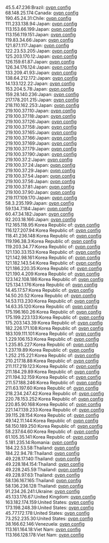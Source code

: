 45.5.47.236:Brazil: [ovpn config](vpn/45_5_47_236.ovpn)  
68.148.25.174:Canada: [ovpn config](vpn/68_148_25_174.ovpn)  
190.45.24.31:Chile: [ovpn config](vpn/190_45_24_31.ovpn)  
111.233.138.94:Japan: [ovpn config](vpn/111_233_138_94.ovpn)  
113.153.66.199:Japan: [ovpn config](vpn/113_153_66_199.ovpn)  
113.156.119.151:Japan: [ovpn config](vpn/113_156_119_151.ovpn)  
119.83.34.66:Japan: [ovpn config](vpn/119_83_34_66.ovpn)  
121.87.1.117:Japan: [ovpn config](vpn/121_87_1_117.ovpn)  
122.23.53.205:Japan: [ovpn config](vpn/122_23_53_205.ovpn)  
125.203.170.12:Japan: [ovpn config](vpn/125_203_170_12.ovpn)  
126.159.61.87:Japan: [ovpn config](vpn/126_159_61_87.ovpn)  
126.34.176.124:Japan: [ovpn config](vpn/126_34_176_124.ovpn)  
133.209.41.93:Japan: [ovpn config](vpn/133_209_41_93.ovpn)  
138.64.212.172:Japan: [ovpn config](vpn/138_64_212_172.ovpn)  
14.133.122.22:Japan: [ovpn config](vpn/14_133_122_22.ovpn)  
153.204.5.78:Japan: [ovpn config](vpn/153_204_5_78.ovpn)  
159.28.140.236:Japan: [ovpn config](vpn/159_28_140_236.ovpn)  
217.178.201.215:Japan: [ovpn config](vpn/217_178_201_215.ovpn)  
218.110.162.253:Japan: [ovpn config](vpn/218_110_162_253.ovpn)  
219.100.37.110:Japan: [ovpn config](vpn/219_100_37_110.ovpn)  
219.100.37.118:Japan: [ovpn config](vpn/219_100_37_118.ovpn)  
219.100.37.126:Japan: [ovpn config](vpn/219_100_37_126.ovpn)  
219.100.37.158:Japan: [ovpn config](vpn/219_100_37_158.ovpn)  
219.100.37.165:Japan: [ovpn config](vpn/219_100_37_165.ovpn)  
219.100.37.166:Japan: [ovpn config](vpn/219_100_37_166.ovpn)  
219.100.37.169:Japan: [ovpn config](vpn/219_100_37_169.ovpn)  
219.100.37.179:Japan: [ovpn config](vpn/219_100_37_179.ovpn)  
219.100.37.190:Japan: [ovpn config](vpn/219_100_37_190.ovpn)  
219.100.37.2:Japan: [ovpn config](vpn/219_100_37_2.ovpn)  
219.100.37.24:Japan: [ovpn config](vpn/219_100_37_24.ovpn)  
219.100.37.29:Japan: [ovpn config](vpn/219_100_37_29.ovpn)  
219.100.37.54:Japan: [ovpn config](vpn/219_100_37_54.ovpn)  
219.100.37.56:Japan: [ovpn config](vpn/219_100_37_56.ovpn)  
219.100.37.81:Japan: [ovpn config](vpn/219_100_37_81.ovpn)  
219.100.37.90:Japan: [ovpn config](vpn/219_100_37_90.ovpn)  
219.117.109.170:Japan: [ovpn config](vpn/219_117_109_170.ovpn)  
58.3.235.199:Japan: [ovpn config](vpn/58_3_235_199.ovpn)  
59.134.7.184:Japan: [ovpn config](vpn/59_134_7_184.ovpn)  
60.47.34.182:Japan: [ovpn config](vpn/60_47_34_182.ovpn)  
92.203.18.166:Japan: [ovpn config](vpn/92_203_18_166.ovpn)  
112.165.118.95:Korea Republic of: [ovpn config](vpn/112_165_118_95.ovpn)  
116.127.207.94:Korea Republic of: [ovpn config](vpn/116_127_207_94.ovpn)  
118.41.236.148:Korea Republic of: [ovpn config](vpn/118_41_236_148.ovpn)  
119.196.38.3:Korea Republic of: [ovpn config](vpn/119_196_38_3.ovpn)  
119.203.34.77:Korea Republic of: [ovpn config](vpn/119_203_34_77.ovpn)  
121.130.33.153:Korea Republic of: [ovpn config](vpn/121_130_33_153.ovpn)  
121.142.98.161:Korea Republic of: [ovpn config](vpn/121_142_98_161.ovpn)  
121.182.143.54:Korea Republic of: [ovpn config](vpn/121_182_143_54.ovpn)  
121.186.220.35:Korea Republic of: [ovpn config](vpn/121_186_220_35.ovpn)  
121.190.4.209:Korea Republic of: [ovpn config](vpn/121_190_4_209.ovpn)  
123.142.108.186:Korea Republic of: [ovpn config](vpn/123_142_108_186.ovpn)  
125.134.1.176:Korea Republic of: [ovpn config](vpn/125_134_1_176.ovpn)  
14.45.17.57:Korea Republic of: [ovpn config](vpn/14_45_17_57.ovpn)  
14.50.20.52:Korea Republic of: [ovpn config](vpn/14_50_20_52.ovpn)  
14.53.113.230:Korea Republic of: [ovpn config](vpn/14_53_113_230.ovpn)  
14.63.35.120:Korea Republic of: [ovpn config](vpn/14_63_35_120.ovpn)  
175.196.160.26:Korea Republic of: [ovpn config](vpn/175_196_160_26.ovpn)  
175.199.223.133:Korea Republic of: [ovpn config](vpn/175_199_223_133.ovpn)  
175.203.143.39:Korea Republic of: [ovpn config](vpn/175_203_143_39.ovpn)  
182.226.171.108:Korea Republic of: [ovpn config](vpn/182_226_171_108.ovpn)  
183.109.111.101:Korea Republic of: [ovpn config](vpn/183_109_111_101.ovpn)  
1.229.106.153:Korea Republic of: [ovpn config](vpn/1_229_106_153.ovpn)  
1.235.85.227:Korea Republic of: [ovpn config](vpn/1_235_85_227.ovpn)  
1.237.19.89:Korea Republic of: [ovpn config](vpn/1_237_19_89.ovpn)  
1.252.215.221:Korea Republic of: [ovpn config](vpn/1_252_215_221.ovpn)  
210.217.18.88:Korea Republic of: [ovpn config](vpn/210_217_18_88.ovpn)  
211.117.219.123:Korea Republic of: [ovpn config](vpn/211_117_219_123.ovpn)  
211.184.29.89:Korea Republic of: [ovpn config](vpn/211_184_29_89.ovpn)  
211.194.32.159:Korea Republic of: [ovpn config](vpn/211_194_32_159.ovpn)  
211.57.188.246:Korea Republic of: [ovpn config](vpn/211_57_188_246.ovpn)  
211.63.197.60:Korea Republic of: [ovpn config](vpn/211_63_197_60.ovpn)  
218.234.247.42:Korea Republic of: [ovpn config](vpn/218_234_247_42.ovpn)  
220.78.153.252:Korea Republic of: [ovpn config](vpn/220_78_153_252.ovpn)  
220.85.90.168:Korea Republic of: [ovpn config](vpn/220_85_90_168.ovpn)  
221.147.139.233:Korea Republic of: [ovpn config](vpn/221_147_139_233.ovpn)  
39.115.28.154:Korea Republic of: [ovpn config](vpn/39_115_28_154.ovpn)  
49.142.11.144:Korea Republic of: [ovpn config](vpn/49_142_11_144.ovpn)  
58.150.189.250:Korea Republic of: [ovpn config](vpn/58_150_189_250.ovpn)  
58.237.64.60:Korea Republic of: [ovpn config](vpn/58_237_64_60.ovpn)  
61.105.35.141:Korea Republic of: [ovpn config](vpn/61_105_35_141.ovpn)  
5.181.235.14:Romania: [ovpn config](vpn/5_181_235_14.ovpn)  
184.22.53.58:Thailand: [ovpn config](vpn/184_22_53_58.ovpn)  
184.22.94.78:Thailand: [ovpn config](vpn/184_22_94_78.ovpn)  
49.228.17.140:Thailand: [ovpn config](vpn/49_228_17_140.ovpn)  
49.228.184.154:Thailand: [ovpn config](vpn/49_228_184_154.ovpn)  
49.228.245.59:Thailand: [ovpn config](vpn/49_228_245_59.ovpn)  
49.228.97.63:Thailand: [ovpn config](vpn/49_228_97_63.ovpn)  
58.136.167.165:Thailand: [ovpn config](vpn/58_136_167_165.ovpn)  
58.136.236.128:Thailand: [ovpn config](vpn/58_136_236_128.ovpn)  
91.234.26.241:Ukraine: [ovpn config](vpn/91_234_26_241.ovpn)  
45.133.176.67:United Kingdom: [ovpn config](vpn/45_133_176_67.ovpn)  
163.182.174.159:United States: [ovpn config](vpn/163_182_174_159.ovpn)  
173.198.248.39:United States: [ovpn config](vpn/173_198_248_39.ovpn)  
45.77.172.178:United States: [ovpn config](vpn/45_77_172_178.ovpn)  
73.252.235.30:United States: [ovpn config](vpn/73_252_235_30.ovpn)  
38.166.62.146:Venezuela: [ovpn config](vpn/38_166_62_146.ovpn)  
113.161.164.18:Viet Nam: [ovpn config](vpn/113_161_164_18.ovpn)  
113.166.128.178:Viet Nam: [ovpn config](vpn/113_166_128_178.ovpn)  
